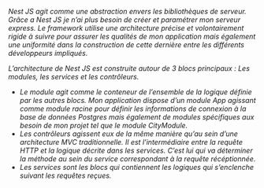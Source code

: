 _Nest JS agit comme une abstraction envers les bibliothèques de serveur. Grâce a Nest JS je n’ai plus besoin de créer et paramétrer mon serveur express. Le framework utilise une architecture précise et volontairement rigide à suivre pour assurer les qualités de mon application mais également une uniformité dans la construction de cette dernière entre les différents développeurs impliqués._

_L’architecture de Nest JS est construite autour de 3 blocs principaux : Les modules, les services et les contrôleurs._

- _Le module agit comme le conteneur de l’ensemble de la logique définie par les autres blocs. Mon application dispose d’un module App agissant comme module racine pour définir les informations de connexion à la base de données Postgres mais également de modules spécifiques aux besoin de mon projet tel que le module CityModule._
- _Les contrôleurs agissent eux de la même manière qu’au sein d’une architecture MVC traditionnelle. Il est l’intermédiaire entre la requête HTTP et la logique décrite dans les services. C’est lui qui va déterminer la méthode au sein du service correspondant à la requête récéptionnée._
- _Les services sont les blocs qui contiennent les logiques qui s’enclenche suivant les requêtes reçues._
